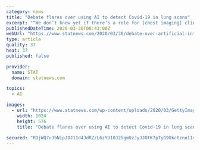 ```yaml
---
category: news
title: "Debate flares over using AI to detect Covid-19 in lung scans"
excerpt: "“We don’t know yet if there’s a role for [chest imaging] clinically.” Since the start of the outbreak, the use of CT imaging has declined significantly, according to Aidoc, an AI imaging company that collected usage data from 300 clients around the globe. The data show an overall decline of 20% across all the company’s sites last ..."
publishedDateTime: 2020-03-30T08:43:00Z
webUrl: "https://www.statnews.com/2020/03/30/debate-over-artificial-intelligence-to-detect-covid-19-in-lung-scans/"
type: article
quality: 37
heat: 37
published: false

provider:
  name: STAT
  domain: statnews.com

topics:
  - AI

images:
  - url: "https://www.statnews.com/wp-content/uploads/2020/03/GettyImages-1206523709-1024x576.jpg"
    width: 1024
    height: 576
    title: "Debate flares over using AI to detect Covid-19 in lung scans"

secured: "RDjWQ7uJbNipJDJ1Id4JdRZ/L6zYU10J25gmUzJyJJOtK7pTyG9Ukctzno11vwYzy1LcFWVRA1TThuYzingM6XCCPa/WVB1DGs6Tkllk8tVfdLKLe3Unk50nHP9ztgELNMo3pgnAkPy0X6bpMiYDmIs63cISfu6BHrKa/id44Ru8JKkB+DkRv8+cP6szYCAuyFb97oPhjVC60/7DIhX1pKZUJGE7tcjnNaMfipY3gcoCYGvzrQwk7lOnQipTRTGrVT9yKUc1MfEpKijcetrCv5Lf1gr9fi8ndMv6y+qLS7oEs3pK7O9ODBr1r/7PaCjwXv0MIFCOZHdjIn811XYo51c/xx4PJB2nuF/AkyM0L15dhPiHVpwcH6FTJyA25cCFXw+H/4UF9toG+7AoexgOziXUC2eRV2gAkH0CXbNAVaPERnE6IFUacwqveV1hYVqWyEsq4FUCmP0cexPTRECBykfhyQC3xksKXOpkpCN2nXQ=;heNuGHyaLBLoappEsY3b6Q=="
---
```


